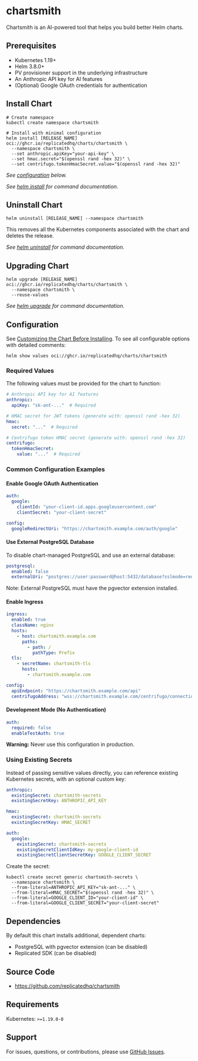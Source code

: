 # chartsmith

Chartsmith is an AI-powered tool that helps you build better Helm charts.

## Prerequisites

- Kubernetes 1.19+
- Helm 3.8.0+
- PV provisioner support in the underlying infrastructure
- An Anthropic API key for AI features
- (Optional) Google OAuth credentials for authentication

## Install Chart

```console
# Create namespace
kubectl create namespace chartsmith

# Install with minimal configuration
helm install [RELEASE_NAME] oci://ghcr.io/replicatedhq/charts/chartsmith \
  --namespace chartsmith \
  --set anthropic.apiKey="your-api-key" \
  --set hmac.secret="$(openssl rand -hex 32)" \
  --set centrifugo.tokenHmacSecret.value="$(openssl rand -hex 32)"
```

_See [configuration](#configuration) below._

_See [helm install](https://helm.sh/docs/helm/helm_install/) for command documentation._

## Uninstall Chart

```console
helm uninstall [RELEASE_NAME] --namespace chartsmith
```

This removes all the Kubernetes components associated with the chart and deletes the release.

_See [helm uninstall](https://helm.sh/docs/helm/helm_uninstall/) for command documentation._

## Upgrading Chart

```console
helm upgrade [RELEASE_NAME] oci://ghcr.io/replicatedhq/charts/chartsmith \
  --namespace chartsmith \
  --reuse-values
```

_See [helm upgrade](https://helm.sh/docs/helm/helm_upgrade/) for command documentation._

## Configuration

See [Customizing the Chart Before Installing](https://helm.sh/docs/intro/using_helm/#customizing-the-chart-before-installing). To see all configurable options with detailed comments:

```console
helm show values oci://ghcr.io/replicatedhq/charts/chartsmith
```

### Required Values

The following values must be provided for the chart to function:

```yaml
# Anthropic API key for AI features
anthropic:
  apiKey: "sk-ant-..."  # Required

# HMAC secret for JWT tokens (generate with: openssl rand -hex 32)
hmac:
  secret: "..."  # Required

# Centrifugo token HMAC secret (generate with: openssl rand -hex 32)
centrifugo:
  tokenHmacSecret:
    value: "..."  # Required
```

### Common Configuration Examples

#### Enable Google OAuth Authentication

```yaml
auth:
  google:
    clientId: "your-client-id.apps.googleusercontent.com"
    clientSecret: "your-client-secret"

config:
  googleRedirectUri: "https://chartsmith.example.com/auth/google"
```

#### Use External PostgreSQL Database

To disable chart-managed PostgreSQL and use an external database:

```yaml
postgresql:
  enabled: false
  externalUri: "postgres://user:password@host:5432/database?sslmode=require"
```

Note: External PostgreSQL must have the pgvector extension installed.

#### Enable Ingress

```yaml
ingress:
  enabled: true
  className: nginx
  hosts:
    - host: chartsmith.example.com
      paths:
        - path: /
          pathType: Prefix
  tls:
    - secretName: chartsmith-tls
      hosts:
        - chartsmith.example.com

config:
  apiEndpoint: "https://chartsmith.example.com/api"
  centrifugoAddress: "wss://chartsmith.example.com/centrifugo/connection"
```

#### Development Mode (No Authentication)

```yaml
auth:
  required: false
  enableTestAuth: true
```

**Warning:** Never use this configuration in production.

### Using Existing Secrets

Instead of passing sensitive values directly, you can reference existing Kubernetes secrets, with an optional custom key:

```yaml
anthropic:
  existingSecret: chartsmith-secrets
  existingSecretKey: ANTHROPIC_API_KEY

hmac:
  existingSecret: chartsmith-secrets
  existingSecretKey: HMAC_SECRET

auth:
  google:
    existingSecret: chartsmith-secrets
    existingSecretClientIdKey: my-google-client-id
    existingSecretClientSecretKey: GOOGLE_CLIENT_SECRET
```

Create the secret:

```console
kubectl create secret generic chartsmith-secrets \
  --namespace chartsmith \
  --from-literal=ANTHROPIC_API_KEY="sk-ant-..." \
  --from-literal=HMAC_SECRET="$(openssl rand -hex 32)" \
  --from-literal=GOOGLE_CLIENT_ID="your-client-id" \
  --from-literal=GOOGLE_CLIENT_SECRET="your-client-secret"
```

## Dependencies

By default this chart installs additional, dependent charts:

- PostgreSQL with pgvector extension (can be disabled)
- Replicated SDK (can be disabled)

## Source Code

* <https://github.com/replicatedhq/chartsmith>

## Requirements

Kubernetes: `>=1.19.0-0`

## Support

For issues, questions, or contributions, please use [GitHub Issues](https://github.com/replicatedhq/chartsmith/issues).
